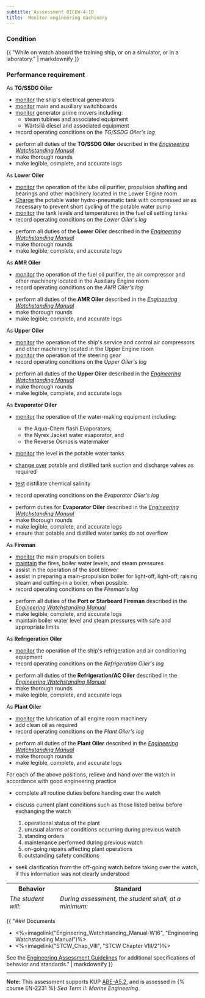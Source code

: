 ```yaml
---
subtitle: Asssessment OICEW-4-1D
title:  Monitor engineering machinery
---
```




### Condition

{{ "While on watch aboard the training ship, or on a simulator, or in a laboratory." | markdownify }}

### Performance requirement 

<table width='100%' class='Guidelines'>
 <thead>
 <tr>
     <th class='thirty'>Behavior</th>
     <th class='seventy'>Standard</th>
 </tr>
 <tr>
     <td><em>The student will:</em></td>
     <td><em>During assessment, the student shall, at a minimum:</em></td>
 </tr>
 </thead>
 <tbody>


<!--rowstart-->

As **TG/SSDG Oiler**

* [monitor](guidelines#monitor) the ship's electrical generators
* [monitor](guidelines#monitor) main and auxiliary switchboards
* [monitor](guidelines#monitor) generator prime movers including:
    * steam tubines and associated equipment
    * Wärtsilä diesel and associated equipment
* record operating conditions on the *TG/SSDG Oiler's log*

<!--cellbreak-->

* perform all duties of the **TG/SSDG Oiler** described in the [*Engineering Watchstanding Manual*](watchkeepingManual)
* make thorough rounds
* make legible, complete, and accurate logs


<!--rowend-->


<!--rowstart-->

As **Lower Oiler**

* [monitor](guidelines#monitor)  the operation of the lube oil purifier, propulsion shafting and bearings and other machinery located in the Lower Engine room 
* [Charge](guidelines#adjust) the potable water hydro-pneumatic tank with compressed air as necessary to prevent short cycling of the potable water pump
* [monitor](guidelines#monitor) the tank levels and temperatures in the fuel oil settling  tanks
* record operating conditions on the *Lower Oiler's log*



<!--cellbreak-->

* perform all duties of the **Lower Oiler** described in the [*Engineering Watchstanding Manual*](watchkeepingManual)
* make thorough rounds
* make legible, complete, and accurate logs

<!--rowend-->


<!--rowstart-->

As **AMR Oiler**

*  [monitor](guidelines#monitor)  the operation of the fuel oil purifier, the air compressor and other machinery located in the Auxiliary Engine room
* record operating conditions on the *AMR Oiler's log*

<!--cellbreak-->

* perform all duties of the **AMR Oiler** described in the [*Engineering Watchstanding Manual*](watchkeepingManual)
* make thorough rounds
* make legible, complete, and accurate logs

<!--rowend-->


<!--rowstart-->

As **Upper Oiler**

* [monitor](guidelines#monitor)  the operation of the ship's service and control air compressors and other machinery located in the Upper Engine room  
* [monitor](guidelines#monitor) the operation of the steering gear
* record operating conditions on the *Upper Oiler's log*

<!--cellbreak-->

* perform all duties of the **Upper Oiler** described in the [*Engineering Watchstanding Manual*](watchkeepingManual)
* make thorough rounds
* make legible, complete, and accurate logs

<!--rowend-->


<!--rowstart-->

As **Evaporator Oiler**

* [monitor](guidelines#monitor)  the operation of the water-making equipment including:
    * the Aqua-Chem flash Evaporators,  
    * the Nyrex Jacket water evaporator, and
    * the Reverse Osmosis watermaker

*  [monitor](guidelines#monitor) the level in the potable water tanks
*  [change over](guidelines#shiftchangeover) potable and distilled tank suction and discharge valves as required
*  [test](guidelines#evaluateinspecttest) distillate chemical salinity
* record operating conditions on the *Evaporator Oiler's log*

<!--cellbreak-->

* perform duties for **Evaporator Oiler** described in the [*Engineering Watchstanding Manual*](watchkeepingManual)
* make thorough rounds
* make legible, complete, and accurate logs
* ensure that potable and distilled water tanks do not overflow


<!--rowend-->


<!--rowstart-->

As **Fireman**

* [monitor](guidelines#monitor)  the main propulsion boilers
* [maintain](guidelines#maintain) the fires, boiler water levels, and steam pressures 
* assist in the operation of the soot blower
* assist in preparing a main-propulsion boiler for light-off, light-off, raising steam and cutting-in a boiler, when possible.
* record operating conditions on the *Fireman's log*

<!--cellbreak-->

* perform all duties of the  **Port or Starboard Fireman** described in the [*Engineering Watchstanding Manual*](watchkeepingManual)
* make legible, complete, and accurate logs
* maintain boiler water level and steam pressures with safe and appropriate limits

<!--rowend-->


<!--rowstart-->

As **Refrigeration Oiler**

*  [monitor](guidelines#monitor)  the operation of the ship's refrigeration and air conditioning equipment 
* record operating conditions on the *Refrigeration Oiler's log*

<!--cellbreak-->

* perform all duties of the **Refrigeration/AC Oiler** described in the [*Engineering Watchstanding Manual*](watchkeepingManual)
* make thorough rounds
* make legible, complete, and accurate logs


<!--rowend-->


<!--rowstart-->

As **Plant Oiler**

*  [monitor](guidelines#monitor) the lubrication of all engine room machinery
*  add clean oil as required 
* record operating conditions on the *Plant Oiler's log*

<!--cellbreak-->

* perform all duties of the **Plant Oiler** described in the [*Engineering Watchstanding Manual*](watchkeepingManual)
* make thorough rounds
* make legible, complete, and accurate logs


<!--rowend-->


<!--rowstart-->

For each of the above positions, relieve and hand over the watch in accordance with good engineering practice

<!--cellbreak-->

*  complete all routine duties before handing over the watch

*  discuss current plant conditions such as those listed below before exchanging the watch

    1.  operational status of the plant
    2.  unusual alarms or conditions occurring during previous watch
    3.  standing orders 
    4.  maintenance performed during previous watch
    5.  on-going repairs affecting plant operations  
    6.  outstanding safety conditions

*  seek clarification from the off-going watch before taking over the watch, if this information was not clearly understood



<!--rowend-->


 </tbody>
 </table>

{{ "### Documents

* <%=imagelink("Engineering_Watchstanding_Manual-W16", "Engineering Watchstanding Manual")%>
* <%=imagelink("STCW_Chap_VIII", "STCW Chapter VIII/2")%>



See the [Engineering Assessment Guidelines](guidelines) for additional specifications of behavior and standards." | markdownify }}


*****

**Note:** This assessment supports KUP [ABE-A5.2]({{site.baseurl}}/tables/35.html#ABE-A5.2), and is assessed in  {% course  EN-2231 %}  *Sea Term II: Marine Engineering*. 

